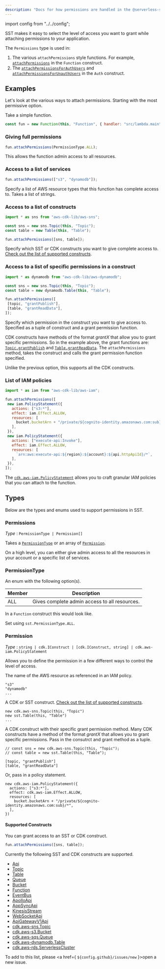 ```yaml
---
description: "Docs for how permissions are handled in the @serverless-stack/resources"
---
```


import config from "../../config";

SST makes it easy to select the level of access you want to grant while attaching permissions to your application.

The `Permissions` type is used in:

1. The various `attachPermissions` style functions. For example, [`attachPermissions`](../constructs/Function.md#attachpermissions) in the `Function` construct.
2. The [`attachPermissionsForAuthUsers`](../constructs/Auth.md#attachpermissionsforauthusers) and [`attachPermissionsForUnauthUsers`](../constructs/Auth.md#attachpermissionsforunauthusers) in the `Auth` construct.

## Examples

Let's look at the various ways to attach permissions. Starting with the most permissive option.

Take a simple function.

```js
const fun = new Function(this, "Function", { handler: "src/lambda.main" });
```

### Giving full permissions

```js
fun.attachPermissions(PermissionType.ALL);
```

This allows the function admin access to all resources.

### Access to a list of services

```js
fun.attachPermissions(["s3", "dynamodb"]);
```

Specify a list of AWS resource types that this function has complete access to. Takes a list of strings.

### Access to a list of constructs

```js
import * as sns from "aws-cdk-lib/aws-sns";

const sns = new sns.Topic(this, "Topic");
const table = new Table(this, "Table");

fun.attachPermissions([sns, table]);
```

Specify which SST or CDK constructs you want to give complete access to. [Check out the list of supported constructs](#supported-constructs).

### Access to a list of specific permissions in a construct

```js
import * as dynamodb from "aws-cdk-lib/aws-dynamodb";

const sns = new sns.Topic(this, "Topic");
const table = new dynamodb.Table(this, "Table");

fun.attachPermissions([
 [topic, "grantPublish"],
 [table, "grantReadData"],
]);
```

Specify which permission in the construct you want to give access to. Specified as a tuple of construct and a grant permission function.

CDK constructs have methods of the format _grantX_ that allow you to grant specific permissions. So in the example above, the grant functions are: [`Topic.grantPublish`](https://docs.aws.amazon.com/cdk/api/v2/docs/aws-cdk-lib.aws_sns.Topic.html#grantwbrpublishgrantee) and [`Table.grantReadData`](https://docs.aws.amazon.com/cdk/api/v2/docs/aws-cdk-lib.aws_dynamodb.Table.html#grantwbrreadwbrdatagrantee). The `attachPermissions` method, takes the construct and calls the grant permission function specified.

Unlike the previous option, this supports all the CDK constructs.

### List of IAM policies

```js
import * as iam from "aws-cdk-lib/aws-iam";

fun.attachPermissions([
 new iam.PolicyStatement({
   actions: ["s3:*"],
   effect: iam.Effect.ALLOW,
   resources: [
     bucket.bucketArn + "/private/${cognito-identity.amazonaws.com:sub}/*",
   ],
 }),
 new iam.PolicyStatement({
   actions: ["execute-api:Invoke"],
   effect: iam.Effect.ALLOW,
   resources: [
     `arn:aws:execute-api:${region}:${account}:${api.httpApiId}/*`,
   ],
 }),
]);
```

The [`cdk.aws-iam.PolicyStatement`](https://docs.aws.amazon.com/cdk/api/v2/docs/aws-cdk-lib.aws_iam.PolicyStatement.html) allows you to craft granular IAM policies that you can attach to the function.

## Types

Below are the types and enums used to support permissions in SST.

### Permissions

_Type_ : `PermissionType | Permission[]`

Takes a [`PermissionType`](#permissiontype) or an array of [`Permission`](#permission).

On a high level, you can either give admin access to all the resources in your account or a specific list of services.

### PermissionType

An enum with the following option(s).

| Member | Description                                   |
| ------ | --------------------------------------------- |
| ALL    | Gives complete admin access to all resources. |

In a `Function` construct this would look like.

Set using `sst.PermissionType.ALL`.

### Permission

_Type_ : `string | cdk.IConstruct | [cdk.IConstruct, string] | cdk.aws-iam.PolicyStatement`

Allows you to define the permission in a few different ways to control the level of access.

The name of the AWS resource as referenced in an IAM policy.

```
"s3"
"dynamodb"
...
```

A CDK or SST construct. [Check out the list of supported constructs](#supported-constructs).

```
new cdk.aws-sns.Topic(this, "Topic")
new sst.Table(this, "Table")
...
```

A CDK construct with their specific grant permission method. Many CDK constructs have a method of the format _grantX_ that allows you to grant specific permissions. Pass in the consutrct and grant method as a tuple.

```
// const sns = new cdk.aws-sns.Topic(this, "Topic");
// const table = new sst.Table(this, "Table");

[topic, "grantPublish"]
[table, "grantReadData"]
```

Or, pass in a policy statement.

```
new cdk.aws-iam.PolicyStatement({
  actions: ["s3:*"],
  effect: cdk.aws-iam.Effect.ALLOW,
  resources: [
    bucket.bucketArn + "/private/${cognito-identity.amazonaws.com:sub}/*",
  ],
})
```

#### Supported Constructs

You can grant access to an SST or CDK construct.

``` js
fun.attachPermissions([sns, table]);
```

Currently the following SST and CDK constructs are supported.

- [Api](../constructs/Api.md)
- [Topic](../constructs/Topic.md)
- [Table](../constructs/Table.md)
- [Queue](../constructs/Queue.md)
- [Bucket](../constructs/Bucket.md)
- [Function](../constructs/Function.md)
- [EventBus](../constructs/EventBus.md)
- [ApolloApi](../constructs/ApolloApi.md)
- [AppSyncApi](../constructs/AppSyncApi.md)
- [KinesisStream](../constructs/KinesisStream.md)
- [WebSocketApi](../constructs/WebSocketApi.md)
- [ApiGatewayV1Api](../constructs/ApiGatewayV1Api.md)
- [cdk.aws-sns.Topic](https://docs.aws.amazon.com/cdk/api/v2/docs/aws-cdk-lib.aws_sns.Topic.html)
- [cdk.aws-s3.Bucket](https://docs.aws.amazon.com/cdk/api/v2/docs/aws-cdk-lib.aws_s3.Bucket.html)
- [cdk.aws-sqs.Queue](https://docs.aws.amazon.com/cdk/api/v2/docs/aws-cdk-lib.aws_sqs.Queue.html)
- [cdk.aws-dynamodb.Table](https://docs.aws.amazon.com/cdk/api/v2/docs/aws-cdk-lib.aws_dynamodb.Table.html)
- [cdk.aws-rds.ServerlessCluster](https://docs.aws.amazon.com/cdk/api/v2/docs/aws-cdk-lib.aws_rds.ServerlessCluster.html)

To add to this list, please <a href={ `${config.github}/issues/new` }>open a new issue</a>.
